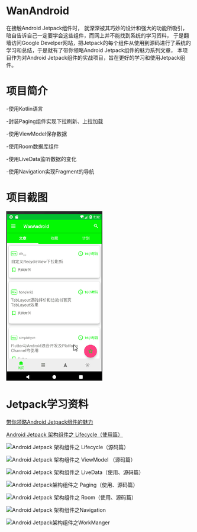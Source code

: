 # WanAndroid
在接触Android Jetpack组件时， 就深深被其巧妙的设计和强大的功能所吸引，暗自告诉自己一定要学会这些组件，而网上并不能找到系统的学习资料，
于是翻墙访问Google Develper网站，把Jetpack的每个组件从使用到源码进行了系统的学习和总结，于是就有了带你领略Android Jetpack组件的魅力系列文章，
本项目作为对Android Jetpack组件的实战项目，旨在更好的学习和使用Jetpack组件。

# 项目简介
-使用Kotlin语言

-封装Paging组件实现下拉刷新、上拉加载

-使用ViewModel保存数据

-使用Room数据库组件

-使用LiveData监听数据的变化

-使用Navigation实现Fragment的导航

# 项目截图

![](https://github.com/AlexTiti/WanAndroid/blob/master/screenshot/wanandroid.gif)

# Jetpack学习资料

[带你领略Android Jetpack组件的魅力](https://blog.csdn.net/Alexwll/article/details/83302173)

[Android Jetpack 架构组件之 Lifecycle（使用篇）](https://blog.csdn.net/Alexwll/article/details/80638905)

![Android Jetpack 架构组件之 Lifecycle（源码篇）](https://blog.csdn.net/Alexwll/article/details/82491901)

![Android Jetpack 架构组件之 ViewModel （源码篇）](https://blog.csdn.net/Alexwll/article/details/82459614)

![Android Jetpack 架构组件之 LiveData（使用、源码篇）](https://blog.csdn.net/Alexwll/article/details/82996003)

![Android Jetpack架构组件之 Paging（使用、源码篇）](https://blog.csdn.net/Alexwll/article/details/83246201)

![Android Jetpack 架构组件之 Room（使用、源码篇）](https://blog.csdn.net/Alexwll/article/details/83033460)

![Android Jetpack 架构组件之Navigation](https://blog.csdn.net/Alexwll/article/details/83244004)

![Android Jetpack架构组件之WorkManger](https://blog.csdn.net/Alexwll/article/details/83244871)

